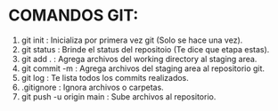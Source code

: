 # COMANDOS GIT:

1. git init : Inicializa por primera vez git (Solo se hace una vez).
2. git status : Brinde el status del repositoio (Te dice que etapa estas).
3. git add . : Agrega archivos del working directory al staging area.
4. git commit -m : Agrega archivos del staging area al repositorio git.
5. git log : Te lista todos los commits realizados. 
6. .gitignore : Ignora archivos o carpetas.
7. git push -u origin main : Sube archivos al repositorio. 